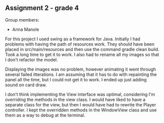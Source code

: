 ## Assignment 2 - grade 4

Group members:
- Anna Manole

For this project I used swing as a framework for Java. Initially I had problems with having the path of resources work. They should have been placed in src/main/resources and then use the command gradle clean build. Took a long time to get it to work. I also had to rename all my images so that I don't refactor the model.

Displaying the images was no problem, however animating it went through several failed itterations. I am assuming that it has to do with repainting the panel all the time, but I could not get it to work. I ended up just adding sound on card draw.

I don't think implementing the View interface was optimal, considering I'm overriding the methods in the view class. I would have liked to have a separate class for the view, but then I would have had to rewrite the Player controller. I kept the overridden methods in the WindowView class and use them as a way to debug at the terminal.

